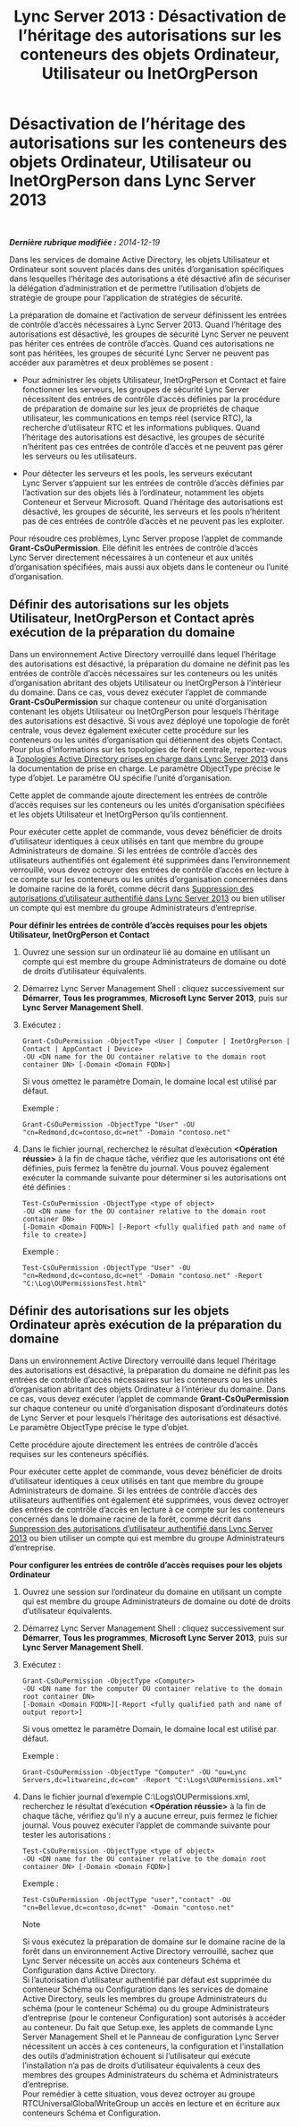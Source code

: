 ﻿---
title: 'Lync Server 2013 : Désactivation de l’héritage des autorisations sur les conteneurs des objets Ordinateur, Utilisateur ou InetOrgPerson'
TOCTitle: Désactivation de l’héritage des autorisations sur les conteneurs des objets Ordinateur, Utilisateur ou InetOrgPerson
ms:assetid: c472ad21-a93d-4fcb-a3d9-60a2134a87fa
ms:mtpsurl: https://technet.microsoft.com/fr-fr/library/Gg412970(v=OCS.15)
ms:contentKeyID: 49298761
ms.date: 05/20/2016
mtps_version: v=OCS.15
ms.translationtype: HT
---

# Désactivation de l’héritage des autorisations sur les conteneurs des objets Ordinateur, Utilisateur ou InetOrgPerson dans Lync Server 2013

 

_**Dernière rubrique modifiée :** 2014-12-19_

Dans les services de domaine Active Directory, les objets Utilisateur et Ordinateur sont souvent placés dans des unités d’organisation spécifiques dans lesquelles l’héritage des autorisations a été désactivé afin de sécuriser la délégation d’administration et de permettre l’utilisation d’objets de stratégie de groupe pour l’application de stratégies de sécurité.

La préparation de domaine et l’activation de serveur définissent les entrées de contrôle d’accès nécessaires à Lync Server 2013. Quand l’héritage des autorisations est désactivé, les groupes de sécurité Lync Server ne peuvent pas hériter ces entrées de contrôle d’accès. Quand ces autorisations ne sont pas héritées, les groupes de sécurité Lync Server ne peuvent pas accéder aux paramètres et deux problèmes se posent :

  - Pour administrer les objets Utilisateur, InetOrgPerson et Contact et faire fonctionner les serveurs, les groupes de sécurité Lync Server nécessitent des entrées de contrôle d’accès définies par la procédure de préparation de domaine sur les jeux de propriétés de chaque utilisateur, les communications en temps réel (service RTC), la recherche d’utilisateur RTC et les informations publiques. Quand l’héritage des autorisations est désactivé, les groupes de sécurité n’héritent pas ces entrées de contrôle d’accès et ne peuvent pas gérer les serveurs ou les utilisateurs.

  - Pour détecter les serveurs et les pools, les serveurs exécutant Lync Server s’appuient sur les entrées de contrôle d’accès définies par l’activation sur des objets liés à l’ordinateur, notamment les objets Conteneur et Serveur Microsoft. Quand l’héritage des autorisations est désactivé, les groupes de sécurité, les serveurs et les pools n’héritent pas de ces entrées de contrôle d’accès et ne peuvent pas les exploiter.

Pour résoudre ces problèmes, Lync Server propose l’applet de commande **Grant-CsOuPermission**. Elle définit les entrées de contrôle d’accès Lync Server directement nécessaires à un conteneur et aux unités d’organisation spécifiées, mais aussi aux objets dans le conteneur ou l’unité d’organisation.

## Définir des autorisations sur les objets Utilisateur, InetOrgPerson et Contact après exécution de la préparation du domaine

Dans un environnement Active Directory verrouillé dans lequel l’héritage des autorisations est désactivé, la préparation du domaine ne définit pas les entrées de contrôle d’accès nécessaires sur les conteneurs ou les unités d’organisation abritant des objets Utilisateur ou InetOrgPerson à l’intérieur du domaine. Dans ce cas, vous devez exécuter l’applet de commande **Grant-CsOuPermission** sur chaque conteneur ou unité d’organisation contenant les objets Utilisateur ou InetOrgPerson pour lesquels l’héritage des autorisations est désactivé. Si vous avez déployé une topologie de forêt centrale, vous devez également exécuter cette procédure sur les conteneurs ou les unités d’organisation qui détiennent des objets Contact. Pour plus d’informations sur les topologies de forêt centrale, reportez-vous à [Topologies Active Directory prises en charge dans Lync Server 2013](lync-server-2013-supported-active-directory-topologies.md) dans la documentation de prise en charge. Le paramètre ObjectType précise le type d’objet. Le paramètre OU spécifie l’unité d’organisation.

Cette applet de commande ajoute directement les entrées de contrôle d’accès requises sur les conteneurs ou les unités d’organisation spécifiées et les objets Utilisateur et InetOrgPerson qu’ils contiennent.

Pour exécuter cette applet de commande, vous devez bénéficier de droits d’utilisateur identiques à ceux utilisés en tant que membre du groupe Administrateurs de domaine. Si les entrées de contrôle d’accès des utilisateurs authentifiés ont également été supprimées dans l’environnement verrouillé, vous devez octroyer des entrées de contrôle d’accès en lecture à ce compte sur les conteneurs ou les unités d’organisation concernées dans le domaine racine de la forêt, comme décrit dans [Suppression des autorisations d’utilisateur authentifié dans Lync Server 2013](lync-server-2013-authenticated-user-permissions-are-removed.md) ou bien utiliser un compte qui est membre du groupe Administrateurs d’entreprise.

**Pour définir les entrées de contrôle d’accès requises pour les objets Utilisateur, InetOrgPerson et Contact**

1.  Ouvrez une session sur un ordinateur lié au domaine en utilisant un compte qui est membre du groupe Administrateurs de domaine ou doté de droits d’utilisateur équivalents.

2.  Démarrez Lync Server Management Shell : cliquez successivement sur **Démarrer**, **Tous les programmes**, **Microsoft Lync Server 2013**, puis sur **Lync Server Management Shell**.

3.  Exécutez :
    
        Grant-CsOuPermission -ObjectType <User | Computer | InetOrgPerson | Contact | AppContact | Device> 
        -OU <DN name for the OU container relative to the domain root container DN> [-Domain <Domain FQDN>]
    
    Si vous omettez le paramètre Domain, le domaine local est utilisé par défaut.
    
    Exemple :
    
        Grant-CsOuPermission -ObjectType "User" -OU "cn=Redmond,dc=contoso,dc=net" -Domain "contoso.net"

4.  Dans le fichier journal, recherchez le résultat d’exécution **\<Opération réussie\>** à la fin de chaque tâche, vérifiez que les autorisations ont été définies, puis fermez la fenêtre du journal. Vous pouvez également exécuter la commande suivante pour déterminer si les autorisations ont été définies :
    
        Test-CsOuPermission -ObjectType <type of object> 
        -OU <DN name for the OU container relative to the domain root container DN> 
        [-Domain <Domain FQDN>] [-Report <fully qualified path and name of file to create>]
    
    Exemple :
    
        Test-CsOuPermission -ObjectType "User" -OU "cn=Redmond,dc=contoso,dc=net" -Domain "contoso.net" -Report "C:\Log\OUPermissionsTest.html"

## Définir des autorisations sur les objets Ordinateur après exécution de la préparation du domaine

Dans un environnement Active Directory verrouillé dans lequel l’héritage des autorisations est désactivé, la préparation du domaine ne définit pas les entrées de contrôle d’accès nécessaires sur les conteneurs ou les unités d’organisation abritant des objets Ordinateur à l’intérieur du domaine. Dans ce cas, vous devez exécuter l’applet de commande **Grant-CsOuPermission** sur chaque conteneur ou unité d’organisation disposant d’ordinateurs dotés de Lync Server et pour lesquels l’héritage des autorisations est désactivé. Le paramètre ObjectType précise le type d’objet.

Cette procédure ajoute directement les entrées de contrôle d’accès requises sur les conteneurs spécifiés.

Pour exécuter cette applet de commande, vous devez bénéficier de droits d’utilisateur identiques à ceux utilisés en tant que membre du groupe Administrateurs de domaine. Si les entrées de contrôle d’accès des utilisateurs authentifiés ont également été supprimées, vous devez octroyer des entrées de contrôle d’accès en lecture à ce compte sur les conteneurs concernés dans le domaine racine de la forêt, comme décrit dans [Suppression des autorisations d’utilisateur authentifié dans Lync Server 2013](lync-server-2013-authenticated-user-permissions-are-removed.md) ou bien utiliser un compte qui est membre du groupe Administrateurs d’entreprise.

**Pour configurer les entrées de contrôle d’accès requises pour les objets Ordinateur**

1.  Ouvrez une session sur l’ordinateur du domaine en utilisant un compte qui est membre du groupe Administrateurs de domaine ou doté de droits d’utilisateur équivalents.

2.  Démarrez Lync Server Management Shell : cliquez successivement sur **Démarrer**, **Tous les programmes**, **Microsoft Lync Server 2013**, puis sur **Lync Server Management Shell**.

3.  Exécutez :
    
        Grant-CsOuPermission -ObjectType <Computer> 
        -OU <DN name for the computer OU container relative to the domain root container DN> 
        [-Domain <Domain FQDN>][-Report <fully qualified path and name of output report>]
    
    Si vous omettez le paramètre Domain, le domaine local est utilisé par défaut.
    
    Exemple :
    
        Grant-CsOuPermission -ObjectType "Computer" -OU "ou=Lync Servers,dc=litwareinc,dc=com" -Report "C:\Logs\OUPermissions.xml"

4.  Dans le fichier journal d’exemple C:\\Logs\\OUPermissions.xml, recherchez le résultat d’exécution **\<Opération réussie\>** à la fin de chaque tâche, vérifiez qu’il n’y a aucune erreur, puis fermez le fichier journal. Vous pouvez exécuter l’applet de commande suivante pour tester les autorisations :
    
        Test-CsOuPermission -ObjectType <type of object> 
        -OU <DN name for the OU container relative to the domain root container DN> [-Domain <Domain FQDN>]
    
    Exemple :
    
        Test-CsOuPermission -ObjectType "user","contact" -OU "cn=Bellevue,dc=contoso,dc=net" -Domain "contoso.net"
    
    > [!note]  
    > Si vous exécutez la préparation de domaine sur le domaine racine de la forêt dans un environnement Active Directory verrouillé, sachez que Lync Server nécessite un accès aux conteneurs Schéma et Configuration dans Active Directory.<br />
    Si l’autorisation d’utilisateur authentifié par défaut est supprimée du conteneur Schéma ou Configuration dans les services de domaine Active Directory, seuls les membres du groupe Administrateurs du schéma (pour le conteneur Schéma) ou du groupe Administrateurs d’entreprise (pour le conteneur Configuration) sont autorisés à accéder au conteneur. Du fait que Setup.exe, les applets de commande Lync Server Management Shell et le Panneau de configuration Lync Server nécessitent un accès à ces conteneurs, la configuration et l’installation des outils d’administration échouent si l’utilisateur qui exécute l’installation n’a pas de droits d’utilisateur équivalents à ceux des membres des groupes Administrateurs du schéma et Administrateurs d’entreprise.<br />
    Pour remédier à cette situation, vous devez octroyer au groupe RTCUniversalGlobalWriteGroup un accès en lecture et en écriture aux conteneurs Schéma et Configuration.
